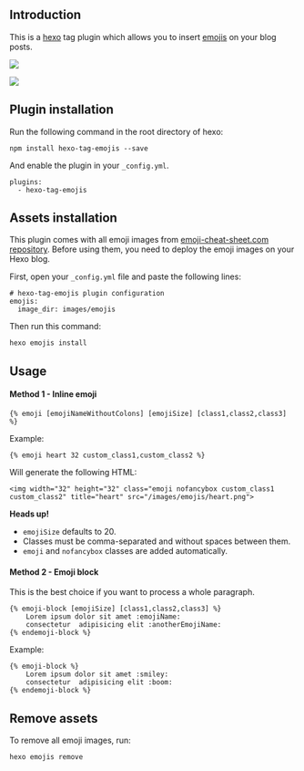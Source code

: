 ## Introduction

This is a [hexo](https://github.com/tommy351/hexo) tag plugin which allows you to insert [emojis](http://www.emoji-cheat-sheet.com/) on your blog posts.


![](http://i5.minus.com/jg8SnLgAwUiSZ.png)

![](http://i6.minus.com/jbrvBIzuuV2FSz.png)


## Plugin installation

Run the following command in the root directory of hexo:

```
npm install hexo-tag-emojis --save
```

And enable the plugin in your `_config.yml`.

```
plugins:
  - hexo-tag-emojis
```

## Assets installation

This plugin comes with all emoji images from [emoji-cheat-sheet.com repository](https://github.com/arvida/emoji-cheat-sheet.com). Before using them, you need to deploy the emoji images on your Hexo blog.

First, open your `_config.yml` file and paste the following lines:

```
# hexo-tag-emojis plugin configuration
emojis:
  image_dir: images/emojis
```

Then run this command:

```
hexo emojis install
```

## Usage

#### Method 1 - Inline emoji

```
{% emoji [emojiNameWithoutColons] [emojiSize] [class1,class2,class3] %}
```

Example:

```
{% emoji heart 32 custom_class1,custom_class2 %}
```

Will generate the following HTML:

```
<img width="32" height="32" class="emoji nofancybox custom_class1 custom_class2" title="heart" src="/images/emojis/heart.png">
```

__Heads up!__

* `emojiSize` defaults to 20.
* Classes must be comma-separated and without spaces between them.
* `emoji` and `nofancybox` classes are added automatically.



#### Method 2 - Emoji block

This is the best choice if you want to process a whole paragraph.

```
{% emoji-block [emojiSize] [class1,class2,class3] %}
    Lorem ipsum dolor sit amet :emojiName:
    consectetur  adipisicing elit :anotherEmojiName:
{% endemoji-block %}
```

Example:

```
{% emoji-block %}
    Lorem ipsum dolor sit amet :smiley:
    consectetur  adipisicing elit :boom:
{% endemoji-block %}
```

## Remove assets

To remove all emoji images, run:

```
hexo emojis remove
```
